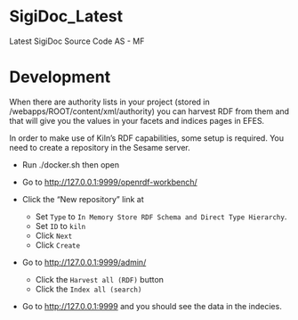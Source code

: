 # SigiDoc_Latest

Latest SigiDoc Source Code AS - MF

# Development

When there are authority lists in your project (stored in /webapps/ROOT/content/xml/authority) you can harvest RDF from them and that will give you the values in your facets and indices pages in EFES.

In order to make use of Kiln’s RDF capabilities, some setup is required. You need to create a repository in the Sesame server.

- Run ./docker.sh then open
- Go to http://127.0.0.1:9999/openrdf-workbench/
- Click the “New repository” link at

  - Set `Type` to `In Memory Store RDF Schema and Direct Type Hierarchy`.
  - Set `ID` to `kiln`
  - Click `Next`
  - Click `Create`

- Go to http://127.0.0.1:9999/admin/

  - Click the `Harvest all (RDF)` button
  - Click the `Index all (search)`

- Go to http://127.0.0.1:9999 and you should see the data in the indecies.
